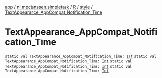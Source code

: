 [app](../../../index.md) / [nl.mpcjanssen.simpletask](../../index.md) / [R](../index.md) / [style](index.md) / [TextAppearance_AppCompat_Notification_Time](.)

# TextAppearance_AppCompat_Notification_Time

`static val TextAppearance_AppCompat_Notification_Time: `[`Int`](https://kotlinlang.org/api/latest/jvm/stdlib/kotlin/-int/index.html)
`static val TextAppearance_AppCompat_Notification_Time: `[`Int`](https://kotlinlang.org/api/latest/jvm/stdlib/kotlin/-int/index.html)
`static val TextAppearance_AppCompat_Notification_Time: `[`Int`](https://kotlinlang.org/api/latest/jvm/stdlib/kotlin/-int/index.html)
`static val TextAppearance_AppCompat_Notification_Time: `[`Int`](https://kotlinlang.org/api/latest/jvm/stdlib/kotlin/-int/index.html)